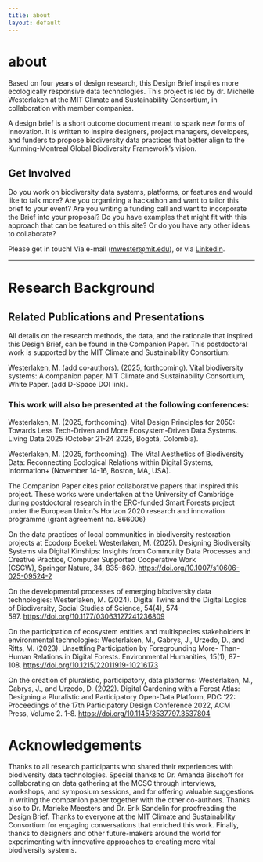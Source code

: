 ```yaml
---
title: about
layout: default
---
```


# about

Based on four years of design research, this Design Brief inspires more ecologically responsive data technologies. This project is led by dr. Michelle Westerlaken at the MIT Climate and Sustainability Consortium, in collaboration with member companies. 


A design brief is a short outcome document meant to spark new forms of innovation. It is written to inspire designers, project managers, developers, and funders to propose biodiversity data practices that better align to the Kunming-Montreal Global Biodiversity Framework’s vision.


## Get Involved
Do you work on biodiversity data systems, platforms, or features and would like to talk more? Are you organizing a hackathon and want to tailor this brief to your event? Are you writing a funding call and want to incorporate the Brief into your proposal? Do you have examples that might fit with this approach that can be featured on this site? Or do you have any other ideas to collaborate?

Please get in touch! Via e-mail (mwester@mit.edu), or via <a href="https://www.linkedin.com/in/michellewesterlaken/">LinkedIn</a>. 


_________

# Research Background


## Related Publications and Presentations

All details on the research methods, the data, and the rationale that inspired this Design Brief, can be found in the Companion Paper. This postdoctoral work is supported by the MIT Climate and Sustainability Consortium:


Westerlaken, M. (add co-authors). (2025, forthcoming). Vital biodiversity systems: A companion paper, MIT Climate and Sustainability Consortium, White Paper. (add D-Space DOI link).


### This work will also be presented at the following conferences:

Westerlaken, M. (2025, forthcoming). Vital Design Principles for 2050: Towards Less Tech-Driven and More Ecosystem-Driven Data Systems. Living Data 2025 (October 21-24 2025, Bogotá, Colombia).

Westerlaken, M. (2025, forthcoming). The Vital Aesthetics of Biodiversity Data: Reconnecting Ecological Relations within Digital Systems, Information+ (November 14-16, Boston, MA, USA).


The Companion Paper cites prior collaborative papers that inspired this project. These works were undertaken at the University of Cambridge during postdoctoral research in the ERC-funded Smart Forests project under the European Union's Horizon 2020 research and innovation programme (grant agreement no. 866006)

On the data practices of local communities in biodiversity restoration projects at Ecodorp Boekel:
	Westerlaken, M. (2025). Designing Biodiversity Systems via Digital Kinships: Insights 
	from Community Data Processes and Creative Practice, Computer Supported Cooperative Work
	(CSCW), Springer Nature, 34, 835–869. https://doi.org/10.1007/s10606-025-09524-2

On the developmental processes of emerging biodiversity data technologies:
	Westerlaken, M. (2024). Digital Twins and the Digital Logics of Biodiversity, Social Studies of Science, 54(4), 
	574-597. https://doi.org/10.1177/03063127241236809

On the participation of ecosystem entities and multispecies stakeholders in environmental technologies:
	Westerlaken, M., Gabrys, J., Urzedo, D., and Ritts, M. (2023). Unsettling Participation by Foregrounding More-	Than-Human Relations in Digital Forests. Environmental Humanities, 15(1), 87-108. https://doi.org/10.1215/22011919-10216173
	
On the creation of pluralistic, participatory, data platforms:
	Westerlaken, M., Gabrys, J., and Urzedo, D. (2022). Digital Gardening with a Forest Atlas: Designing a Pluralistic and Participatory Open-Data Platform, PDC ‘22: Proceedings of the 17th Participatory Design Conference 2022, ACM Press, Volume 2. 1-8. https://doi.org/10.1145/3537797.3537804
	

# Acknowledgements

Thanks to all research participants who shared their experiences with biodiversity data technologies. Special thanks to Dr. Amanda Bischoff for collaborating on data gathering at the MCSC through interviews, workshops, and symposium sessions, and for offering valuable suggestions in writing the companion paper together with the other co-authors. Thanks also to Dr. Marieke Meesters and Dr. Erik Sandelin for proofreading the Design Brief. Thanks to everyone at the MIT Climate and Sustainability Consortium for engaging conversations that enriched this work. Finally, thanks to designers and other future-makers around the world for experimenting with innovative approaches to creating more vital biodiversity systems.

